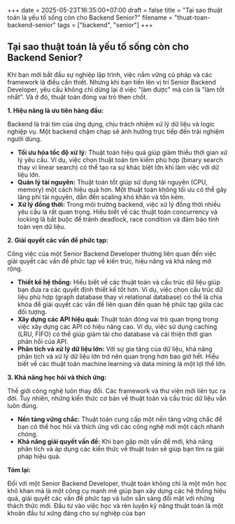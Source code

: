 +++
date = 2025-05-23T16:35:00+07:00
draft = false
title = "Tại sao thuật toán là yếu tố sống còn cho Backend Senior?"
filename = "thuat-toan-backend-senior"
tags = ["backend", "senior"]
+++

## Tại sao thuật toán là yếu tố sống còn cho Backend Senior?

Khi bạn mới bắt đầu sự nghiệp lập trình, việc nắm vững cú pháp và các framework là điều cần thiết. Nhưng khi bạn tiến lên vị trí Senior Backend Developer, yêu cầu không chỉ dừng lại ở việc "làm được" mà còn là "làm tốt nhất".  Và ở đó, thuật toán đóng vai trò then chốt.

**1. Hiệu năng là ưu tiên hàng đầu:**

Backend là trái tim của ứng dụng, chịu trách nhiệm xử lý dữ liệu và logic nghiệp vụ. Một backend chậm chạp sẽ ảnh hưởng trực tiếp đến trải nghiệm người dùng.

*   **Tối ưu hóa tốc độ xử lý:**  Thuật toán hiệu quả giúp giảm thiểu thời gian xử lý yêu cầu. Ví dụ, việc chọn thuật toán tìm kiếm phù hợp (binary search thay vì linear search) có thể tạo ra sự khác biệt lớn khi làm việc với dữ liệu lớn.
*   **Quản lý tài nguyên:** Thuật toán tốt giúp sử dụng tài nguyên (CPU, memory) một cách hiệu quả hơn.  Một thuật toán không tối ưu có thể gây lãng phí tài nguyên, dẫn đến scaling khó khăn và tốn kém.
*   **Xử lý đồng thời:**  Trong môi trường backend, việc xử lý đồng thời nhiều yêu cầu là rất quan trọng.  Hiểu biết về các thuật toán concurrency và locking là bắt buộc để tránh deadlock, race condition và đảm bảo tính toàn vẹn dữ liệu.

**2. Giải quyết các vấn đề phức tạp:**

Công việc của một Senior Backend Developer thường liên quan đến việc giải quyết các vấn đề phức tạp về kiến trúc, hiệu năng và khả năng mở rộng.

*   **Thiết kế hệ thống:** Hiểu biết về các thuật toán và cấu trúc dữ liệu giúp bạn đưa ra các quyết định thiết kế tốt hơn. Ví dụ, việc chọn cấu trúc dữ liệu phù hợp (graph database thay vì relational database) có thể là chìa khóa để giải quyết các vấn đề liên quan đến quan hệ phức tạp giữa các đối tượng.
*   **Xây dựng các API hiệu quả:**  Thuật toán đóng vai trò quan trọng trong việc xây dựng các API có hiệu năng cao.  Ví dụ, việc sử dụng caching (LRU, FIFO) có thể giúp giảm tải cho database và cải thiện thời gian phản hồi của API.
*   **Phân tích và xử lý dữ liệu lớn:**  Với sự gia tăng của dữ liệu, khả năng phân tích và xử lý dữ liệu lớn trở nên quan trọng hơn bao giờ hết.  Hiểu biết về các thuật toán machine learning và data mining là một lợi thế lớn.

**3. Khả năng học hỏi và thích ứng:**

Thế giới công nghệ luôn thay đổi. Các framework và thư viện mới liên tục ra đời.  Tuy nhiên, những kiến thức cơ bản về thuật toán và cấu trúc dữ liệu vẫn luôn đúng.

*   **Nền tảng vững chắc:**  Thuật toán cung cấp một nền tảng vững chắc để bạn có thể học hỏi và thích ứng với các công nghệ mới một cách nhanh chóng.
*   **Khả năng giải quyết vấn đề:**  Khi bạn gặp một vấn đề mới, khả năng phân tích và áp dụng các kiến thức về thuật toán sẽ giúp bạn tìm ra giải pháp hiệu quả.

**Tóm lại:**

Đối với một Senior Backend Developer, thuật toán không chỉ là một môn học khô khan mà là một công cụ mạnh mẽ giúp bạn xây dựng các hệ thống hiệu quả, giải quyết các vấn đề phức tạp và luôn sẵn sàng đối mặt với những thách thức mới.  Đầu tư vào việc học và rèn luyện kỹ năng thuật toán là một khoản đầu tư xứng đáng cho sự nghiệp của bạn